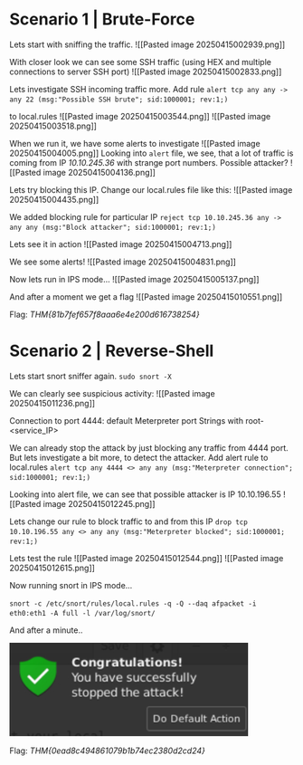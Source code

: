 # Scenario 1 | Brute-Force

Lets start with sniffing the traffic.
![[Pasted image 20250415002939.png]]

With closer look we can see some SSH traffic (using HEX and multiple connections to server SSH port)
![[Pasted image 20250415002833.png]]

Lets investigate SSH incoming traffic more. Add rule
`alert tcp any any -> any 22 (msg:"Possible SSH brute"; sid:1000001; rev:1;)`

to local.rules
![[Pasted image 20250415003544.png]]
![[Pasted image 20250415003518.png]]

When we run it, we have some alerts to investigate
![[Pasted image 20250415004005.png]]
Looking into `alert` file, we see, that a lot of traffic is coming from IP *10.10.245.36* with strange port numbers. Possible attacker?
![[Pasted image 20250415004136.png]]

Lets try blocking this IP. Change our local.rules file like this:
![[Pasted image 20250415004435.png]]

We added blocking rule for particular IP
`reject tcp 10.10.245.36 any -> any any (msg:"Block attacker"; sid:1000001; rev:1;)`

Lets see it in action
![[Pasted image 20250415004713.png]]

We see some alerts! 
![[Pasted image 20250415004831.png]]

Now lets run in IPS mode...
![[Pasted image 20250415005137.png]]

And after a moment we get a flag
![[Pasted image 20250415010551.png]]

Flag: *THM{81b7fef657f8aaa6e4e200d616738254}*

# Scenario 2 | Reverse-Shell

Lets start snort sniffer again. 
`sudo snort -X`

We can clearly see suspicious activity:
![[Pasted image 20250415011236.png]]

Connection to port 4444: default Meterpreter port
Strings with root-<service_IP>

We can already stop the attack by just blocking any traffic from 4444 port. But lets investigate a bit more, to detect the attacker. Add alert rule to local.rules
`alert tcp any 4444 <> any any (msg:"Meterpreter connection"; sid:1000001; rev:1;)`

Looking into alert file, we can see that possible attacker is IP 10.10.196.55
![[Pasted image 20250415012245.png]]

Lets change our rule to block traffic to and from this IP
`drop tcp 10.10.196.55 any <> any any (msg:"Meterpreter blocked"; sid:1000001; rev:1;)`

Lets test the rule
![[Pasted image 20250415012544.png]]
![[Pasted image 20250415012615.png]]

Now running snort in IPS mode...

 `snort -c /etc/snort/rules/local.rules -q -Q --daq afpacket -i eth0:eth1 -A full -l /var/log/snort/`


And after a minute..


![](pics/Pasted%20image%2020250415022954.png)

Flag: *THM{0ead8c494861079b1b74ec2380d2cd24}*
